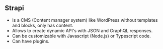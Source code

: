 ## Strapi
- Is a CMS (Content manager system) like WordPress without templates and blocks, only has content.
- Allows to create dynamic API's with JSON and GraphQL responses. 
- Can be customizable with Javascript (Node.js) or Typescript code.
- Can have plugins.